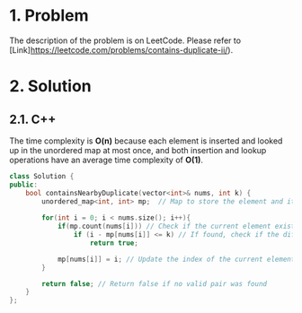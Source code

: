 # 1. Problem

The description of the problem is on LeetCode. Please refer to [Link]https://leetcode.com/problems/contains-duplicate-ii/).

# 2. Solution

## 2.1. C++

The time complexity is **O(n)** because each element is inserted and looked up in the unordered map at most once, and both insertion and lookup operations have an average time complexity of **O(1)**.

```cpp
class Solution {
public:
    bool containsNearbyDuplicate(vector<int>& nums, int k) {
        unordered_map<int, int> mp;  // Map to store the element and its last seen index
      
        for(int i = 0; i < nums.size(); i++){ 
            if(mp.count(nums[i])) // Check if the current element exists in the map
                if (i - mp[nums[i]] <= k) // If found, check if the difference between indices is <= k
                    return true;

            mp[nums[i]] = i; // Update the index of the current element in the map
        }

        return false; // Return false if no valid pair was found
    }
};
```
